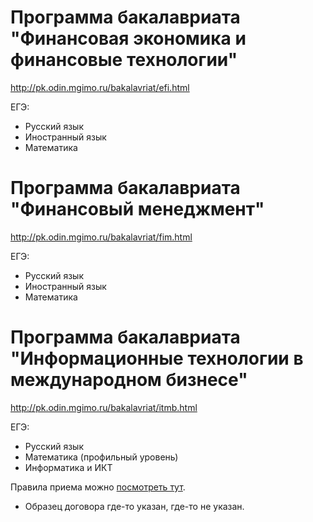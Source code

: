 # Программа бакалавриата "Финансовая экономика и финансовые технологии"

http://pk.odin.mgimo.ru/bakalavriat/efi.html

ЕГЭ:

- Русский язык
- Иностранный язык
- Математика


# Программа бакалавриата "Финансовый менеджмент"
http://pk.odin.mgimo.ru/bakalavriat/fim.html

ЕГЭ:

- Русский язык
- Иностранный язык
- Математика


# Программа бакалавриата "Информационные технологии в международном бизнесе"
http://pk.odin.mgimo.ru/bakalavriat/itmb.html

ЕГЭ:

- Русский язык
- Математика (профильный уровень)
- Информатика и ИКТ

Правила приема можно [посмотреть тут](https://abiturient.mgimo.ru/pravila-priema).

+ Образец договора где-то указан, где-то не указан.
